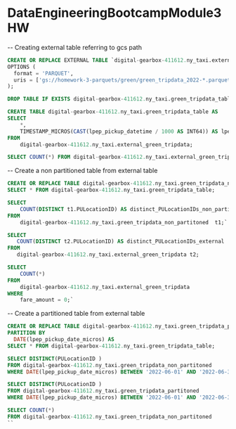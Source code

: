 # DataEngineeringBootcampModule3HW


-- Creating external table referring to gcs path
```sql
CREATE OR REPLACE EXTERNAL TABLE `digital-gearbox-411612.ny_taxi.external_green_tripdata`
OPTIONS (
  format = 'PARQUET',
  uris = ['gs://homework-3-parquets/green/green_tripdata_2022-*.parquet']
);
```

```sql
DROP TABLE IF EXISTS digital-gearbox-411612.ny_taxi.green_tripdata_table;
```
```sql
CREATE TABLE digital-gearbox-411612.ny_taxi.green_tripdata_table AS
SELECT
    *,
    TIMESTAMP_MICROS(CAST(lpep_pickup_datetime / 1000 AS INT64)) AS lpep_pickup_date_micros
FROM
    digital-gearbox-411612.ny_taxi.external_green_tripdata;
```
```sql
SELECT COUNT(*) FROM digital-gearbox-411612.ny_taxi.external_green_tripdata;
```

-- Create a non partitioned table from external table
```sql
CREATE OR REPLACE TABLE digital-gearbox-411612.ny_taxi.green_tripdata_non_partitoned AS
SELECT * FROM digital-gearbox-411612.ny_taxi.green_tripdata_table;
```

```sql
SELECT 
    COUNT(DISTINCT t1.PULocationID) AS distinct_PULocationIDs_non_partitioned
FROM 
    digital-gearbox-411612.ny_taxi.green_tripdata_non_partitoned  t1;`
```
    
```sql
SELECT 
   COUNT(DISTINCT t2.PULocationID) AS distinct_PULocationIDs_external
FROM
   digital-gearbox-411612.ny_taxi.external_green_tripdata t2;
```

```sql
SELECT 
    COUNT(*)
FROM 
    digital-gearbox-411612.ny_taxi.external_green_tripdata
WHERE 
    fare_amount = 0;`
```

-- Create a partitioned table from external table
```sql
CREATE OR REPLACE TABLE digital-gearbox-411612.ny_taxi.green_tripdata_partitoned
PARTITION BY
  DATE(lpep_pickup_date_micros) AS
SELECT * FROM digital-gearbox-411612.ny_taxi.green_tripdata_table;
```

```sql
SELECT DISTINCT(PULocationID )
FROM digital-gearbox-411612.ny_taxi.green_tripdata_non_partitoned
WHERE DATE(lpep_pickup_date_micros) BETWEEN '2022-06-01' AND '2022-06-30';
```

```sql
SELECT DISTINCT(PULocationID )
FROM digital-gearbox-411612.ny_taxi.green_tripdata_partitoned
WHERE DATE(lpep_pickup_date_micros) BETWEEN '2022-06-01' AND '2022-06-30';
```

```sql
SELECT COUNT(*)
FROM digital-gearbox-411612.ny_taxi.green_tripdata_non_partitoned
``
